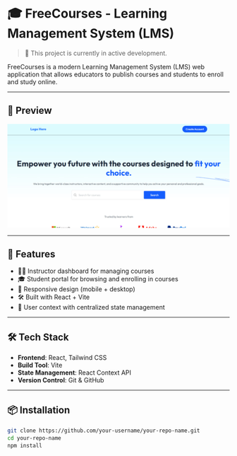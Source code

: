 # 🎓 FreeCourses - Learning Management System (LMS)

> 🚧 This project is currently in active development.

FreeCourses is a modern Learning Management System (LMS) web application that allows educators to publish courses and students to enroll and study online.

---

## 📸 Preview

![FreeCourses Logo](./client/src/assets/preview.jpg) <!-- Update path if necessary -->

---

## 🚀 Features

- 🧑‍🏫 Instructor dashboard for managing courses
- 🎓 Student portal for browsing and enrolling in courses
- 📱 Responsive design (mobile + desktop)
- 🛠 Built with React + Vite
- 🔐 User context with centralized state management

---

## 🛠️ Tech Stack

- **Frontend**: React, Tailwind CSS
- **Build Tool**: Vite
- **State Management**: React Context API
- **Version Control**: Git & GitHub

---

## 📦 Installation

```bash
git clone https://github.com/your-username/your-repo-name.git
cd your-repo-name
npm install
```
